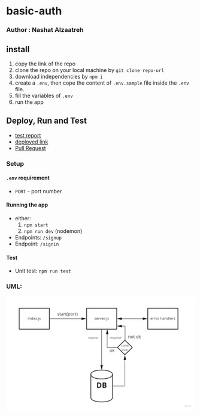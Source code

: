 # basic-auth

### Author : Nashat Alzaatreh

## install

1. copy the link of the repo
1. clone the repo on your local machine by `git clone repo-url`
1. download independencies by `npm i`
1. create a `.env`, then cope the content of `.env.sample` file inside the `.env` file.
1. fill the variables of `.env`
1. run the app

## Deploy, Run and Test

- [test report]()
- [deployed link]()
- [Pull Request]()

### Setup

#### `.env` requirement

- `PORT` - port number

#### Running the app

- either:
  1. `npm start`
  1. `npm run dev` (nodemon)
- Endpoints: `/signup`
- Endpoint: `/signin`

#### Test

- Unit test: `npm run test`

### UML:

![uml](./uml.jpg)
